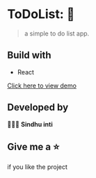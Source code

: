 # ToDoList: 📃
> a simple to do list app.

## Build with 
- React 

[Click here to view demo](https://629ad6d66924e523c1fb1de6--stalwart-cobbler-667b27.netlify.app/)

## Developed by
👩🏻‍💻 **Sindhu inti**

## Give me a ⭐

if you like the project
